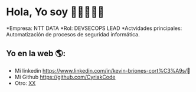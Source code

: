 # Hola, Yo soy <Nombre Kevin Briones>  👋👨‍💻👩‍💻

*Empresa: NTT DATA
*Rol: DEVSECOPS LEAD
*Actvidades principales: Automatización de procesos de seguridad informática.


## Yo en la web 🌎:
- Mi linkedin <a href="<>">https://www.linkedin.com/in/kevin-briones-cort%C3%A9s/</a>💼
- Mi Github <a href="<>">https://github.com/CyriakCode</a>
- Otro: <a href="<>"> XX</a>
